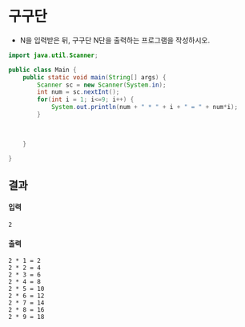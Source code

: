 # 구구단
+ N을 입력받은 뒤, 구구단 N단을 출력하는 프로그램을 작성하시오. 
```java
import java.util.Scanner;

public class Main {
	public static void main(String[] args) {
		Scanner sc = new Scanner(System.in);
		int num = sc.nextInt();
		for(int i = 1; i<=9; i++) {
			System.out.println(num + " * " + i + " = " + num*i);
		}
		
		

	}

}
```

## 결과
#### 입력
```
2
```
#### 출력
```
2 * 1 = 2
2 * 2 = 4
2 * 3 = 6
2 * 4 = 8
2 * 5 = 10
2 * 6 = 12
2 * 7 = 14
2 * 8 = 16
2 * 9 = 18
```